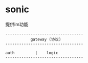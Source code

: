 # sonic
提供im功能


```cassandraql
----------------------------------
           gateway (协议)
----------------------------------

auth         |    logic
----------------------------------
```
